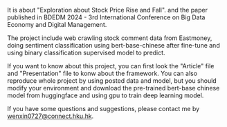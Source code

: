 It is about "Exploration about Stock Price Rise and Fall". and the paper published in BDEDM 2024 - 3rd International Conference on
Big Data Economy and Digital Management.

The project include web crawling stock comment data from Eastmoney, doing sentiment classification using bert-base-chinese after fine-tune 
and using binary classification supervised model to predict.

If you want to know about this project, you can first look the "Article" file and "Presentation" file to konw about the framework.
You can also reproduce whole project by using posted data and model, but you should modify your environment and download the pre-trained 
bert-base chinese model from huggingface and using gpu to train deep learning model.

If you have some questions and suggestions, please contact me by wenxin0727@connect.hku.hk.



